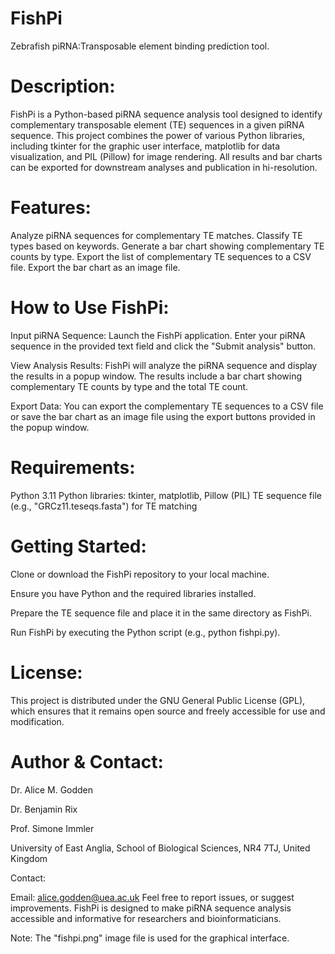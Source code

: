 # FishPi
Zebrafish piRNA:Transposable element binding prediction tool. 

# Description:
FishPi is a Python-based piRNA sequence analysis tool designed to identify complementary transposable element (TE) sequences in a given piRNA sequence. This project combines the power of various Python libraries, including tkinter for the graphic user interface, matplotlib for data visualization, and PIL (Pillow) for image rendering. All results and bar charts can be exported for downstream analyses and publication in hi-resolution.

# Features:

Analyze piRNA sequences for complementary TE matches.
Classify TE types based on keywords.
Generate a bar chart showing complementary TE counts by type.
Export the list of complementary TE sequences to a CSV file.
Export the bar chart as an image file.

# How to Use FishPi:

Input piRNA Sequence: Launch the FishPi application. Enter your piRNA sequence in the provided text field and click the "Submit analysis" button.

View Analysis Results: FishPi will analyze the piRNA sequence and display the results in a popup window. The results include a bar chart showing complementary TE counts by type and the total TE count.

Export Data: You can export the complementary TE sequences to a CSV file or save the bar chart as an image file using the export buttons provided in the popup window.

# Requirements:

Python 3.11
Python libraries: tkinter, matplotlib, Pillow (PIL)
TE sequence file (e.g., "GRCz11.teseqs.fasta") for TE matching

# Getting Started:

Clone or download the FishPi repository to your local machine.

Ensure you have Python and the required libraries installed.

Prepare the TE sequence file and place it in the same directory as FishPi.

Run FishPi by executing the Python script (e.g., python fishpi.py).

# License:
This project is distributed under the GNU General Public License (GPL), which ensures that it remains open source and freely accessible for use and modification.

# Author & Contact:
Dr. Alice M. Godden

Dr. Benjamin Rix

Prof. Simone Immler

University of East Anglia, School of Biological Sciences, NR4 7TJ, United Kingdom

Contact:

Email: alice.godden@uea.ac.uk
Feel free to report issues, or suggest improvements. FishPi is designed to make piRNA sequence analysis accessible and informative for researchers and bioinformaticians.

Note:
The "fishpi.png" image file is used for the graphical interface.

